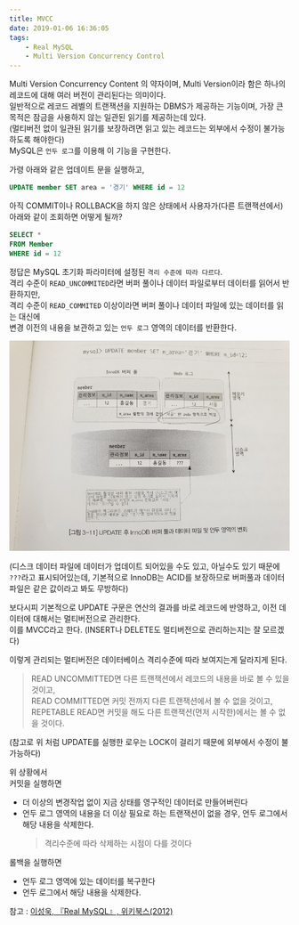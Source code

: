 ```yaml
---
title: MVCC
date: 2019-01-06 16:36:05
tags:
    - Real MySQL
    - Multi Version Concurrency Control
---
```


Multi Version Concurrency Content 의 약자이며, Multi Version이라 함은 하나의 레코드에 대해 여러 버전이 관리된다는 의미이다.  
일반적으로 레코드 레벨의 트랜잭션을 지원하는 DBMS가 제공하는 기능이며, 가장 큰 목적은 잠금을 사용하지 않는 일관된 읽기를 제공하는데 있다.  
(멀티버전 없이 일관된 읽기를 보장하려면 읽고 있는 레코드는 외부에서 수정이 불가능하도록 해야한다)  
MySQL은 `언두 로그`를 이용해 이 기능을 구현한다.  

가령 아래와 같은 업데이트 문을 실행하고,  

```sql
UPDATE member SET area = '경기' WHERE id = 12
```

아직 COMMIT이나 ROLLBACK을 하지 않은 상태에서 사용자가(다른 트랜잭션에서) 아래와 같이 조회하면 어떻게 될까?  

```sql
SELECT * 
FROM Member
WHERE id = 12
```

정답은 MySQL 초기화 파라미터에 설정된 `격리 수준에 따라 다르다`.  
격리 수준이 `READ_UNCOMMITED`라면 버퍼 풀이나 데이터 파일로부터 데이터를 읽어서 반환하지만,  
격리 수준이 `READ_COMMITED` 이상이라면 버퍼 풀이나 데이터 파일에 있는 데이터를 읽는 대신에  
변경 이전의 내용을 보관하고 있는 `언두 로그` 영역의 데이터를 반환한다.  

![언두 로그](/temp/언두로그.jpeg)

(디스크 데이터 파일에 데이터가 업데이트 되어있을 수도 있고, 아닐수도 있기 때문에 `???`라고 표시되어있는데, 기본적으로 InnoDB는 ACID를 보장하므로 버퍼풀과 데이터파일은 같은 값이라고 봐도 무방하다)  

보다시피 기본적으로 UPDATE 구문은 연산의 결과를 바로 레코드에 반영하고, 이전 데이터에 대해서는 멀티버전으로 관리한다.  
이를 MVCC라고 한다. (INSERT나 DELETE도 멀티버전으로 관리하는지는 잘 모르겠다)  

이렇게 관리되는 멀티버전은 데이터베이스 격리수준에 따라 보여지는게 달라지게 된다.  
> READ UNCOMMITTED면 다른 트랜잭션에서 레코드의 내용을 바로 볼 수 있을것이고,  
> READ COMMITTED면 커밋 전까지 다른 트랜잭션에서 볼 수 없을 것이고,  
> REPETABLE READ면 커밋을 해도 다른 트랜잭션(먼저 시작한)에서는 볼 수 없을 것이다.  

(참고로 위 처럼 UPDATE를 실행한 로우는 LOCK이 걸리기 때문에 외부에서 수정이 불가능하다)  

위 상황에서  
커밋을 실행하면 
- 더 이상의 변경작업 없이 지금 상태를 영구적인 데이터로 만들어버린다  
- 언두 로그 영역의 내용을 더 이상 필요로 하는 트랜잭션이 없을 경우, 언두 로그에서 해당 내용을 삭제한다.  
    > 격리수준에 따라 삭제하는 시점이 다를 것이다  

롤백을 실행하면  
- 언두 로그 영역에 있는 데이터를 복구한다  
- 언두 로그에서 해당 내용을 삭제한다.  

참고 : [이성욱, 『Real MySQL』, 위키북스(2012)](http://www.kyobobook.co.kr/product/detailViewKor.laf?ejkGb=KOR&mallGb=KOR&barcode=9788992939003&orderClick=LEA&Kc=)


<!-- more -->